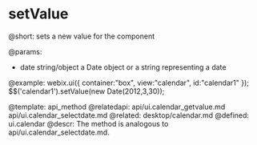 setValue
=============

@short:
	sets a new value for the component

@params:
- date		string/object		a Date object or a string representing a date


@example:
webix.ui({
    container:"box",
    view:"calendar",
    id:"calendar1"
});
$$('calendar1').setValue(new Date(2012,3,30));


@template:	api_method
@relatedapi:
	api/ui.calendar_getvalue.md
	api/ui.calendar_selectdate.md
@related: 
	desktop/calendar.md
@defined:	ui.calendar	
@descr:
The method is analogous to  api/ui.calendar_selectdate.md.

